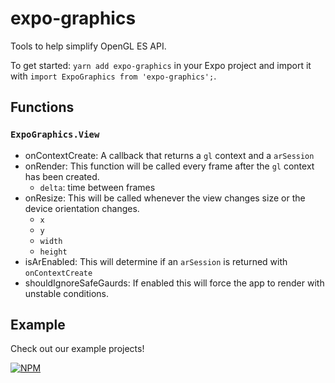 # expo-graphics

Tools to help simplify OpenGL ES API.

To get started: `yarn add expo-graphics` in your Expo project and import it with
`import ExpoGraphics from 'expo-graphics';`.

## Functions

### `ExpoGraphics.View`

* onContextCreate: A callback that returns a `gl` context and a `arSession`
* onRender: This function will be called every frame after the `gl` context has
  been created.
  * `delta`: time between frames
* onResize: This will be called whenever the view changes size or the device
  orientation changes.
  * `x`
  * `y`
  * `width`
  * `height`
* isArEnabled: This will determine if an `arSession` is returned with
  `onContextCreate`
* shouldIgnoreSafeGaurds: If enabled this will force the app to render with
  unstable conditions.

## Example

Check out our example projects!

[![NPM](https://nodei.co/npm/expo-graphics.png)](https://nodei.co/npm/expo-graphics/)
